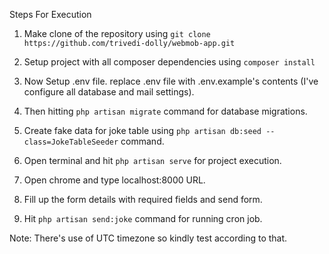 Steps For Execution

1. Make clone of the repository using `git clone https://github.com/trivedi-dolly/webmob-app.git`

2. Setup project with all composer dependencies using `composer install`

3. Now Setup .env file. replace .env file with .env.example's contents (I've configure all database and mail settings).

4. Then hitting `php artisan migrate` command for database migrations.

5. Create fake data for joke table using `php artisan db:seed --class=JokeTableSeeder` command.

6. Open terminal and hit `php artisan serve` for project execution.

7. Open chrome and type localhost:8000 URL.

8. Fill up the form details with required fields and send form.

9. Hit `php artisan send:joke` command for running cron job.

Note: There's use of UTC timezone so kindly test according to that.
